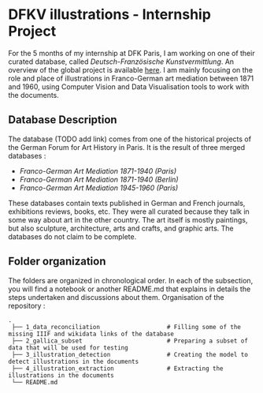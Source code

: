 # DFKV illustrations - Internship Project

For the 5 months of my internship at DFK Paris, I am working on one of their curated database, called *Deutsch-Französische Kunstvermittlung*. An overview of the global project is available [here](https://dfk-paris.org/fr/research-project/curation-de-donnees-lexemple-de-la-base-de-donnees-deutsch-franzoesische). I am mainly focusing on the role and place of illustrations in Franco-German art mediation between 1871 and 1960, using Computer Vision and Data Visualisation tools to work with the documents.

## Database Description

The database (TODO add link) comes from one of the historical projects of the German Forum for Art History in Paris. It is the result of three merged databases :

- *Franco-German Art Mediation 1871-1940 (Paris)*
- *Franco-German Art Mediation 1871-1940 (Berlin)*
- *Franco-German Art Mediation 1945-1960 (Paris)*

These databases contain texts published in German and French journals, exhibitions reviews, books, etc. They were all curated because they talk in some way about art in the other country. The art itself is mostly paintings, but also sculpture, architecture, arts and crafts, and graphic arts. The databases do not claim to be complete.


## Folder organization

The folders are organized in chronological order. In each of the subsection, you will find a notebook or another README.md that explains in details the steps undertaken and discussions about them. Organisation of the repository : 

    .
     ├── 1_data_reconciliation                   # Filling some of the missing IIIF and wikidata links of the database
     ├── 2_gallica_subset                        # Preparing a subset of data that will be used for testing
     ├── 3_illustration_detection                # Creating the model to detect illustrations in the documents
     ├── 4_illustration_extraction               # Extracting the illustrations in the documents
     └── README.md





